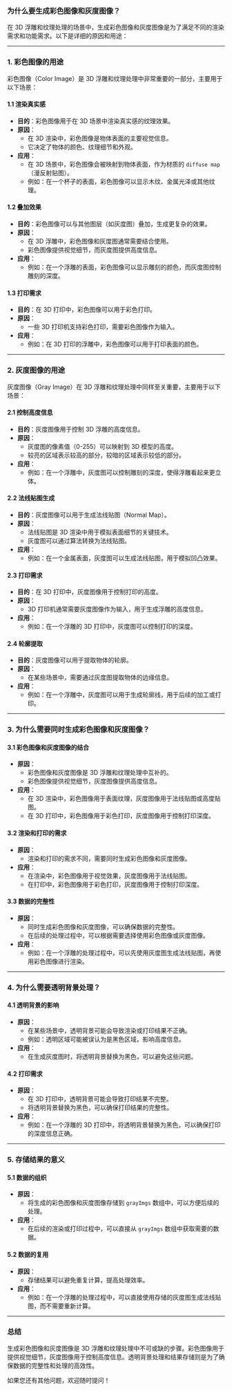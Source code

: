 ### **为什么要生成彩色图像和灰度图像？**

在 3D 浮雕和纹理处理的场景中，生成彩色图像和灰度图像是为了满足不同的渲染需求和功能需求。以下是详细的原因和用途：

---

### **1. 彩色图像的用途**

彩色图像（Color Image）是 3D 浮雕和纹理处理中非常重要的一部分，主要用于以下场景：

#### **1.1 渲染真实感**
- **目的**：彩色图像用于在 3D 场景中渲染真实感的纹理效果。
- **原因**：
  - 在 3D 渲染中，彩色图像是物体表面的主要视觉信息。
  - 它决定了物体的颜色、纹理细节和外观。
- **应用**：
  - 在 3D 场景中，彩色图像会被映射到物体表面，作为材质的 `diffuse map`（漫反射贴图）。
  - 例如：在一个杯子的表面，彩色图像可以显示木纹、金属光泽或其他纹理。

#### **1.2 叠加效果**
- **目的**：彩色图像可以与其他图层（如灰度图）叠加，生成更复杂的效果。
- **原因**：
  - 在 3D 浮雕中，彩色图像和灰度图通常需要结合使用。
  - 彩色图像提供视觉细节，而灰度图提供高度信息。
- **应用**：
  - 例如：在一个浮雕的表面，彩色图像可以显示雕刻的颜色，而灰度图控制雕刻的深度。

#### **1.3 打印需求**
- **目的**：在 3D 打印中，彩色图像可以用于彩色打印。
- **原因**：
  - 一些 3D 打印机支持彩色打印，需要彩色图像作为输入。
- **应用**：
  - 例如：在 3D 打印的浮雕中，彩色图像可以用于打印表面的颜色。

---

### **2. 灰度图像的用途**

灰度图像（Gray Image）在 3D 浮雕和纹理处理中同样至关重要，主要用于以下场景：

#### **2.1 控制高度信息**
- **目的**：灰度图像用于控制 3D 浮雕的高度信息。
- **原因**：
  - 灰度图的像素值（0-255）可以映射到 3D 模型的高度。
  - 较亮的区域表示较高的部分，较暗的区域表示较低的部分。
- **应用**：
  - 例如：在一个浮雕中，灰度图可以控制雕刻的深度，使得浮雕看起来更立体。

#### **2.2 法线贴图生成**
- **目的**：灰度图像可以用于生成法线贴图（Normal Map）。
- **原因**：
  - 法线贴图是 3D 渲染中用于模拟表面细节的关键技术。
  - 灰度图可以通过算法转换为法线贴图。
- **应用**：
  - 例如：在一个金属表面，灰度图可以生成法线贴图，用于模拟凹凸效果。

#### **2.3 打印需求**
- **目的**：在 3D 打印中，灰度图像用于控制打印的高度。
- **原因**：
  - 3D 打印机通常需要灰度图像作为输入，用于生成浮雕的高度信息。
- **应用**：
  - 例如：在一个浮雕的 3D 打印中，灰度图可以控制打印的深度。

#### **2.4 轮廓提取**
- **目的**：灰度图像可以用于提取物体的轮廓。
- **原因**：
  - 在某些场景中，需要通过灰度图提取物体的边缘信息。
- **应用**：
  - 例如：在一个浮雕中，灰度图可以用于生成轮廓线，用于后续的加工或打印。

---

### **3. 为什么需要同时生成彩色图像和灰度图像？**

#### **3.1 彩色图像和灰度图像的结合**
- **原因**：
  - 彩色图像和灰度图像是 3D 浮雕和纹理处理中互补的。
  - 彩色图像提供视觉细节，灰度图像提供高度信息。
- **应用**：
  - 在 3D 渲染中，彩色图像用于表面纹理，灰度图像用于法线贴图或高度贴图。
  - 在 3D 打印中，彩色图像用于彩色打印，灰度图像用于控制打印深度。

#### **3.2 渲染和打印的需求**
- **原因**：
  - 渲染和打印的需求不同，需要同时生成彩色图像和灰度图像。
- **应用**：
  - 在渲染中，彩色图像用于视觉效果，灰度图像用于法线贴图。
  - 在打印中，彩色图像用于彩色打印，灰度图像用于控制打印深度。

#### **3.3 数据的完整性**
- **原因**：
  - 同时生成彩色图像和灰度图像，可以确保数据的完整性。
  - 在后续的处理过程中，可以根据需要选择使用彩色图像或灰度图像。
- **应用**：
  - 例如：在一个浮雕的处理过程中，可以先使用灰度图生成法线贴图，再使用彩色图像进行渲染。

---

### **4. 为什么需要透明背景处理？**

#### **4.1 透明背景的影响**
- **原因**：
  - 在某些场景中，透明背景可能会导致渲染或打印结果不正确。
  - 例如：透明区域可能被误认为是黑色区域，影响高度信息。
- **应用**：
  - 在生成灰度图时，将透明背景替换为黑色，可以避免这些问题。

#### **4.2 打印需求**
- **原因**：
  - 在 3D 打印中，透明背景可能会导致打印结果不完整。
  - 将透明背景替换为黑色，可以确保打印结果的完整性。
- **应用**：
  - 例如：在一个浮雕的 3D 打印中，将透明背景替换为黑色，可以确保打印的深度信息正确。

---

### **5. 存储结果的意义**

#### **5.1 数据的组织**
- **原因**：
  - 将生成的彩色图像和灰度图像存储到 `grayImgs` 数组中，可以方便后续的处理。
- **应用**：
  - 在后续的渲染或打印过程中，可以直接从 `grayImgs` 数组中获取需要的数据。

#### **5.2 数据的复用**
- **原因**：
  - 存储结果可以避免重复计算，提高处理效率。
- **应用**：
  - 例如：在一个浮雕的处理过程中，可以直接使用存储的灰度图生成法线贴图，而不需要重新计算。

---

### **总结**

生成彩色图像和灰度图像是 3D 浮雕和纹理处理中不可或缺的步骤。彩色图像用于提供视觉细节，灰度图像用于控制高度信息。透明背景处理和结果存储则是为了确保数据的完整性和处理的高效性。

如果您还有其他问题，欢迎随时提问！
